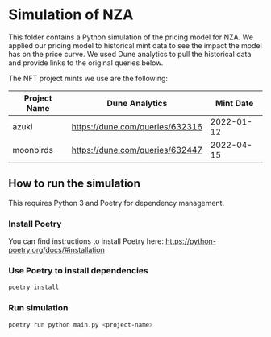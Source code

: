 # Simulation of NZA

This folder contains a Python simulation of the pricing model for NZA. We applied our pricing model to historical mint data to see the impact the model has on the price curve. We used Dune analytics to pull the historical data and provide links to the original queries below.

The NFT project mints we use are the following:

| Project Name | Dune Analytics                  | Mint Date  |
| ------------ | ------------------------------- | ---------- |
| azuki        | https://dune.com/queries/632316 | 2022-01-12 |
| moonbirds    | https://dune.com/queries/632447 | 2022-04-15 |

## How to run the simulation

This requires Python 3 and Poetry for dependency management.

### Install Poetry

You can find instructions to install Poetry here:
https://python-poetry.org/docs/#installation

### Use Poetry to install dependencies

```bash
poetry install
```

### Run simulation

```bash
poetry run python main.py <project-name>
```

